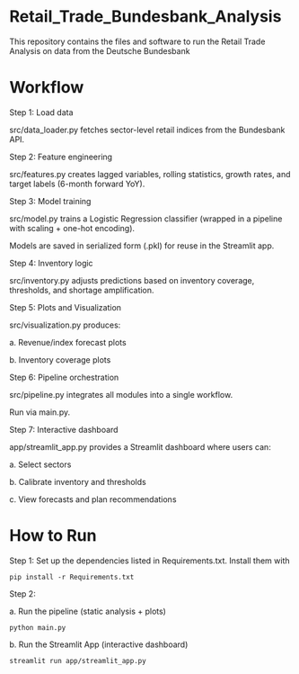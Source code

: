 # Retail_Trade_Bundesbank_Analysis

This repository contains the files and software to run the Retail Trade Analysis on data from the Deutsche Bundesbank 


# Workflow

Step 1: Load data

src/data_loader.py fetches sector-level retail indices from the Bundesbank API.

Step 2: Feature engineering

src/features.py creates lagged variables, rolling statistics, growth rates, and target labels (6-month forward YoY).

Step 3: Model training

src/model.py trains a Logistic Regression classifier (wrapped in a pipeline with scaling + one-hot encoding).

Models are saved in serialized form (.pkl) for reuse in the Streamlit app.

Step 4: Inventory logic

src/inventory.py adjusts predictions based on inventory coverage, thresholds, and shortage amplification.

Step 5: Plots and Visualization

src/visualization.py produces:

a. Revenue/index forecast plots

b. Inventory coverage plots


Step 6: Pipeline orchestration

src/pipeline.py integrates all modules into a single workflow.

Run via main.py.

Step 7: Interactive dashboard

app/streamlit_app.py provides a Streamlit dashboard where users can:

a. Select sectors

b. Calibrate inventory and thresholds

c. View forecasts and plan recommendations

# How to Run

Step 1: Set up the dependencies listed in Requirements.txt. Install them with 

```
pip install -r Requirements.txt
```
Step 2: 

a. Run the pipeline (static analysis + plots)

```
python main.py
```
b. Run the Streamlit App (interactive dashboard)

```
streamlit run app/streamlit_app.py
```
